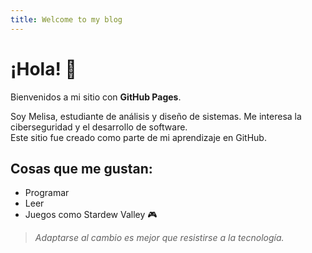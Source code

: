 ```yaml
---
title: Welcome to my blog
---
```

# ¡Hola! 👋
Bienvenidos a mi sitio con **GitHub Pages**.

Soy Melisa, estudiante de análisis y diseño de sistemas. Me interesa la ciberseguridad y el desarrollo de software.  
Este sitio fue creado como parte de mi aprendizaje en GitHub.

## Cosas que me gustan:
- Programar
- Leer
- Juegos como Stardew Valley 🎮

> *Adaptarse al cambio es mejor que resistirse a la tecnología.*  

